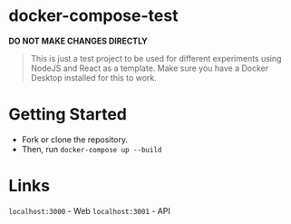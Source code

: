 # docker-compose-test

**DO NOT MAKE CHANGES DIRECTLY**
> This is just a test project to be used for different experiments using NodeJS and React as a template.
> Make sure you have a Docker Desktop installed for this to work.

# Getting Started
- Fork or clone the repository.
- Then, run `docker-compose up --build`

# Links
`localhost:3000` - Web
`localhost:3001` - API
